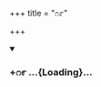 +++
title = "೧೯"

+++

<div class="js_include" includetitle="true" newlevelforh1="3" unfilled url="/mahAbhAratam/kAvyam/bhAShAntaram/kn/kumAra-vyAsa-bhArata/vishvAsa-prastuti/09_shalya/19/_index.md">
<details open><summary><h3>+೧೯ ...{Loading}...</h3></summary>
</details>
</div>